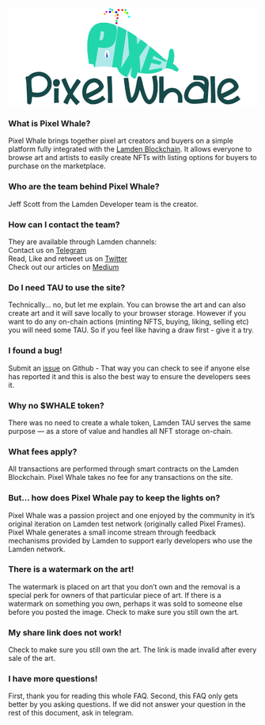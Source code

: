 ![whaledocs](./static/pixelwhaledocs.png ':size=800')

### What is Pixel Whale?
Pixel Whale brings together pixel art creators and buyers on a simple platform fully integrated with the [Lamden Blockchain](https://www.lamden.io). It allows everyone to browse art and artists to easily create NFTs with listing options for buyers to purchase on the marketplace.

### Who are the team behind Pixel Whale?
Jeff Scott from the Lamden Developer team is the creator.

### How can I contact the team?
They are available through Lamden channels:  
Contact us on [Telegram](https://t.me/lamdenchat)   
Read, Like and retweet us on [Twitter](https://twitter.com/LamdenTau)   
Check out our articles on [Medium](https://medium.com/@Lamden)

### Do I need TAU to use the site?
Technically... no, but let me explain. You can browse the art and can also create art and it will save locally to your browser storage.  However if you want to do any on-chain actions (minting NFTS, buying, liking, selling etc) you will need some TAU.  So if you feel like having a draw first - give it a try.

### I found a bug!
Submit an [issue](https://github.com/Lamden/pixel_whale_docs/issues) on Github - That way you can check to see if anyone else has reported it and this is also the best way to ensure the developers sees it.

### Why no $WHALE token?
There was no need to create a whale token, Lamden TAU serves the same purpose — as a store of value and handles all NFT storage on-chain.

### What fees apply?
All transactions are performed through smart contracts on the Lamden Blockchain. Pixel Whale takes no fee for any transactions on the site.

### But… how does Pixel Whale pay to keep the lights on?
Pixel Whale was a passion project and one enjoyed by the community in it’s original iteration on Lamden test network (originally called Pixel Frames). Pixel Whale generates a small income stream through feedback mechanisms provided by Lamden to support early developers who use the Lamden network.

### There is a watermark on the art!
The watermark is placed on art that you don’t own and the removal is a special perk for owners of that particular piece of art. If there is a watermark on something you own, perhaps it was sold to someone else before you posted the image. Check to make sure you still own the art.

### My share link does not work!
Check to make sure you still own the art. The link is made invalid after every sale of the art.

### I have more questions!
First, thank you for reading this whole FAQ. Second, this FAQ only gets better by you asking questions. If we did not answer your question in the rest of this document, ask in telegram.
